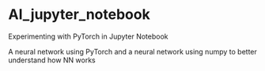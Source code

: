 # AI_jupyter_notebook
Experimenting with PyTorch in Jupyter Notebook


A neural network using PyTorch and a neural network using numpy to better understand how NN works
